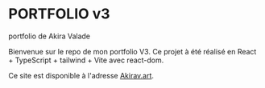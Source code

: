 # PORTFOLIO v3

portfolio de Akira Valade

Bienvenue sur le repo de mon portfolio V3.
Ce projet à été réalisé en React + TypeScript + tailwind + Vite avec react-dom.

Ce site est disponible à l'adresse [Akirav.art](akirav.art).
